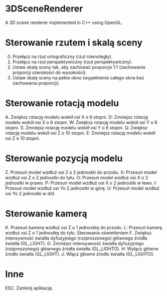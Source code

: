 # 3DSceneRenderer
A 3D scene renderer implemented in C++ using OpenGL.

# Sterowanie rzutem i skalą sceny
0. Przełącz na rzut ortograficzny (rzut równoległy).
1.  Przełącz na rzut perspektywiczny (rzut perspektywiczny).
2. Ustaw skalę sceny tak, aby zachować proporcje 1:1 (zachowanie proporcji szerokości do wysokości).
3. Ustaw skalę sceny na pełne okno (wypełnienie całego okna bez zachowania proporcji).
# Sterowanie rotacją modelu
A. Zwiększ rotację modelu wokół osi X o 6 stopni. D: Zmniejsz rotację modelu wokół osi X o 6 stopni. W: Zwiększ rotację modelu wokół osi Y o 6 stopni. S: Zmniejsz rotację modelu wokół osi Y o 6 stopni. Q: Zwiększ rotację modelu wokół osi Z o 10 stopni. E: Zmniejsz rotację modelu wokół osi Z o 10 stopni.
# Sterowanie pozycją modelu
Z. Przesuń model wzdłuż osi Z o 2 jednostki do przodu. X: Przesuń model wzdłuż osi Z o 2 jednostki do tyłu. O: Przesuń model wzdłuż osi X o 2 jednostki w prawo. P: Przesuń model wzdłuż osi X o 2 jednostki w lewo. I: Przesuń model wzdłuż osi Yo 2 jednostki w górę. U: Przesuń model wzdłuż osi Yo 2 jednostki w dół.
# Sterowanie kamerą
K. Przesuń kamerę wzdłuż osi Z o 1 jednostkę do przodu. L: Przesuń kamerę wzdłuż osi Z o 1 jednostkę do tyłu.
Sterowanie oświetleniem
F. Zwiększ intensywność światła dyfuzyjnego (rozproszonego) głównego źródła światła (GL_LIGHT). G: Zmniejsz intensywność światła dyfuzyjnego (rozproszonego) głównego źródła światła (GL_LIGHTO). H: Wyłącz główne źródło światła (GL_LIGHT).
J. Włącz główne źródło światła (GL_LIGHTO).
# Inne
ESC. Zamknij aplikację.
